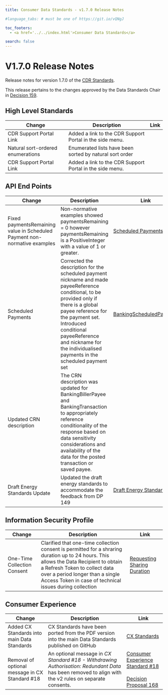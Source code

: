 ```yaml
---
title: Consumer Data Standards - v1.7.0 Release Notes

#language_tabs: # must be one of https://git.io/vQNgJ

toc_footers:
  - <a href='../../index.html'>Consumer Data Standards</a>

search: false
---
```


# V1.7.0 Release Notes
Release notes for version 1.7.0 of the [CDR Standards](../../index.html).

This release pertains to the changes approved by the Data Standards Chair in [Decision 159](https://github.com/ConsumerDataStandardsAustralia/standards/issues/159).

## High Level Standards

|Change|Description|Link|
|------|-----------|----|
| CDR Support Portal Link | Added a link to the CDR Support Portal in the side menu. |
| Natural sort-ordered enumerations | Enumerated lists have been sorted by natural sort order | |
| CDR Support Portal Link | Added a link to the CDR Support Portal in the side menu. | |

## API End Points

|Change|Description|Link|
|------|-----------|----|
| Fixed paymentsRemaining value in Scheduled Payment non-normative examples | Non-normative examples showed paymentsRemaining = 0 however paymentsRemaining is a PositiveInteger with a value of 1 or greater. | [Scheduled Payments APIs](../../#get-scheduled-payments-for-account) |
| Scheduled Payments | Corrected the description for the scheduled payment nickname and made payeeReference conditional, to be provided only if there is a global payee reference for the payment set. Introduced conditional payeeReference and nickname for the individualised payments in the scheduled payment set | [BankingScheduledPayment](../../#tocSbankingscheduledpayment) |
| Updated CRN description | The CRN description was updated for BankingBillerPayee and BankingTransaction to appropriately reference conditionality of the response based on data sensitivity considerations and availability of the data for the posted transaction or saved payee. |
| Draft Energy Standards Update | Updated the draft energy standards to accommodate the feedback from DP 149 | [Draft Energy Standards](../../draft/energy-draft.html) |

## Information Security Profile
|Change|Description|Link|
|------|-----------|----|
| One-Time Collection Consent | Clarified that one-time collection consent is permitted for a shraring duration up to 24 hours. This allows the Data Recipient to obtain a Refresh Token to collect data over a period longer than a single Access Token in case of technical issues during collection  | [Requesting Sharing Duration](../../#requesting-sharing-duration) |

## Consumer Experience

|Change|Description|Link|
|------|-----------|----|
| Added CX Standards into main Data Standards | CX Standards have been ported from the PDF version into the main Data Standards published on GitHub | [CX Standards](../../#consumer-experience) |
| Removal of optional message in CX Standard #18 | An optional message in *CX Standard #18 - Withdrawing Authorisation: Redundant Data* has been removed to align with the v2 rules on separate consents. | [Consumer Experience Standard #18](../../#withdrawal-standards)<br/><br/>[Decision Proposal 168](https://github.com/ConsumerDataStandardsAustralia/standards/issues/168) |
